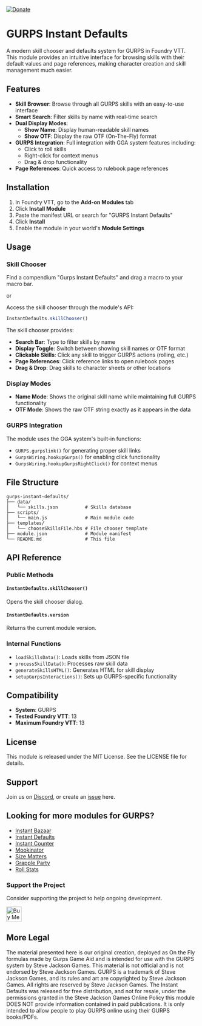 [![Donate](https://img.shields.io/badge/Donate-Sponsor%20on%20GitHub-black?logo=github)](https://github.com/sponsors/Boifuba)



# GURPS Instant Defaults

A modern skill chooser and defaults system for GURPS in Foundry VTT. This module provides an intuitive interface for browsing skills with their default values and page references, making character creation and skill management much easier.

## Features

- **Skill Browser**: Browse through all GURPS skills with an easy-to-use interface
- **Smart Search**: Filter skills by name with real-time search
- **Dual Display Modes**: 
  - **Show Name**: Display human-readable skill names
  - **Show OTF**: Display the raw OTF (On-The-Fly) format
- **GURPS Integration**: Full integration with GGA system features including:
  - Click to roll skills
  - Right-click for context menus
  - Drag & drop functionality
- **Page References**: Quick access to rulebook page references

## Installation

1. In Foundry VTT, go to the **Add-on Modules** tab
2. Click **Install Module**
3. Paste the manifest URL or search for "GURPS Instant Defaults"
4. Click **Install**
5. Enable the module in your world's **Module Settings**


## Usage

### Skill Chooser

Find a compendium "Gurps Instant Defaults" and drag a macro to your macro bar.

or

Access the skill chooser through the module's API:

```javascript
InstantDefaults.skillChooser()
```

The skill chooser provides:

- **Search Bar**: Type to filter skills by name
- **Display Toggle**: Switch between showing skill names or OTF format
- **Clickable Skills**: Click any skill to trigger GURPS actions (rolling, etc.)
- **Page References**: Click reference links to open rulebook pages
- **Drag & Drop**: Drag skills to character sheets or other locations


### Display Modes

- **Name Mode**: Shows the original skill name while maintaining full GURPS functionality
- **OTF Mode**: Shows the raw OTF string exactly as it appears in the data

### GURPS Integration

The module uses the GGA system's built-in functions:
- `GURPS.gurpslink()` for generating proper skill links
- `GurpsWiring.hookupGurps()` for enabling click functionality
- `GurpsWiring.hookupGurpsRightClick()` for context menus


## File Structure

```
gurps-instant-defaults/
├── data/
│   └── skills.json          # Skills database
├── scripts/
│   └── main.js              # Main module code
├── templates/
│   └── chooseSkillsFile.hbs # File chooser template
├── module.json              # Module manifest
└── README.md                # This file
```

## API Reference

### Public Methods

#### `InstantDefaults.skillChooser()`
Opens the skill chooser dialog.

#### `InstantDefaults.version`
Returns the current module version.

### Internal Functions

- `loadSkillsData()`: Loads skills from JSON file
- `processSkillData()`: Processes raw skill data
- `generateSkillsHTML()`: Generates HTML for skill display
- `setupGurpsInteractions()`: Sets up GURPS-specific functionality



## Compatibility

* **System**: GURPS  
* **Tested Foundry VTT**: 13  
* **Maximum Foundry VTT**: 13

## License

This module is released under the MIT License. See the LICENSE file for details.


## Support

Join us on [Discord](https://discord.gg/223PjGAM2Y), or create an [issue](https://github.com/Boifuba/mookinator/issues) here.

## Looking for more modules for GURPS?

- [Instant Bazaar](https://github.com/Boifuba/gurps-instant-bazaar)
- [Instant Defaults](https://github.com/Boifuba/gurps-instant-defaults)
- [Instant Counter](https://github.com/Boifuba/gurps-counter)
- [Mookinator](https://github.com/Boifuba/mookinator)
- [Size Matters](https://github.com/Boifuba/size-matters)
- [Grapple Party](https://github.com/Boifuba/gurps-grapple-party)
- [Roll Stats](https://github.com/Boifuba/gurps-rolls-stats)

### Support the Project

Consider supporting the project to help ongoing development.

<a href="https://www.buymeacoffee.com/boifuba" target="_blank">
  <img src="https://cdn.buymeacoffee.com/buttons/v2/default-yellow.png" alt="Buy Me A Coffee" height="40">
</a>



## More Legal 

The material presented here is our original creation, deployed as On the Fly formulas made by Gurps Game Aid and is intended for use with the GURPS system by Steve Jackson Games. This material is not official and is not endorsed by Steve Jackson Games. GURPS is a trademark of Steve Jackson Games, and its rules and art are copyrighted by Steve Jackson Games. All rights are reserved by Steve Jackson Games. The Instant Defaults was released for free distribution, and not for resale, under the permissions granted in the Steve Jackson Games Online Policy this module DOES NOT provide information contained in paid publications. It is only intended to allow people to play GURPS online using their GURPS books/PDFs.

